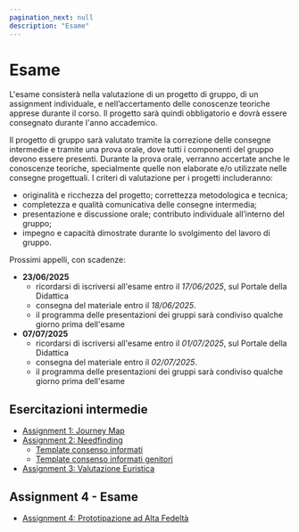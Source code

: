 ```yaml
---
pagination_next: null
description: "Esame"
---
```


# Esame

L'esame consisterà nella valutazione di un progetto di gruppo, di un assignment individuale, e nell’accertamento delle conoscenze teoriche apprese durante il corso. Il progetto sarà quindi obbligatorio e dovrà essere consegnato durante l'anno accademico.

Il progetto di gruppo sarà valutato tramite la correzione delle consegne intermedie e tramite una prova orale, dove tutti i componenti del gruppo devono essere presenti. Durante la prova orale, verranno accertate anche le conoscenze teoriche, specialmente quelle non elaborate e/o utilizzate nelle consegne progettuali. I criteri di valutazione per i progetti includeranno: 
- originalità e ricchezza del progetto; correttezza metodologica e tecnica; 
- completezza e qualità comunicativa delle consegne intermedia; 
- presentazione e discussione orale; contributo individuale all’interno del gruppo; 
- impegno e capacità dimostrate durante lo svolgimento del lavoro di gruppo.

Prossimi appelli, con scadenze:

- **23/06/2025**
    - ricordarsi di iscriversi all'esame entro il *17/06/2025*, sul Portale della Didattica
    - consegna del materiale entro il *18/06/2025*.
    - il programma delle presentazioni dei gruppi sarà condiviso qualche giorno prima dell'esame
- **07/07/2025**
    - ricordarsi di iscriversi all'esame entro il *01/07/2025*, sul Portale della Didattica
    - consegna del materiale entro il *02/07/2025*.
    - il programma delle presentazioni dei gruppi sarà condiviso qualche giorno prima dell'esame
## Esercitazioni intermedie

- [Assignment 1: Journey Map](https://elite.polito.it/2025-benesseredigitale-materials/assignments/A1-journeymap.pdf)
- [Assignment 2: Needfinding](https://elite.polito.it/2025-benesseredigitale-materials/assignments/A2-needfinding.pdf)
    - [Template consenso informati](https://docs.google.com/document/d/16PhEKEeyu-0HlloUAvDmACATgraXu3KnGjv7BxPI8AM/edit?tab=t.0)   
    - [Template consenso informati genitori](https://docs.google.com/document/d/16RK4r2BfUzgAJRO17VAkGoeE_-zKioSi0xiuCFbiGPI/edit?tab=t.0)   
- [Assignment 3: Valutazione Euristica](https://elite.polito.it/2025-benesseredigitale-materials/assignments/A3-heuristic-eval.pdf)

## Assignment 4 - Esame
- [Assignment 4: Prototipazione ad Alta Fedeltà](https://elite.polito.it/2025-benesseredigitale-materials/assignments/A4-exam.pdf)

